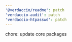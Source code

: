 ```yaml
---
'@verdaccio/readme': patch
'verdaccio-audit': patch
'verdaccio-htpasswd': patch
---
```


chore: update core packages
